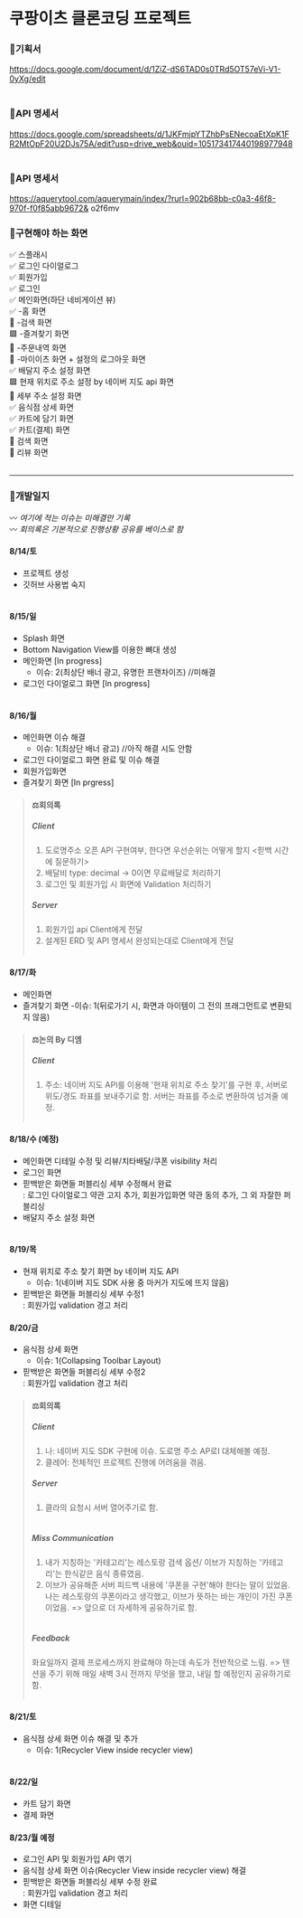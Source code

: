 # 쿠팡이츠 클론코딩 프로젝트

### 🎇기획서
https://docs.google.com/document/d/1ZiZ-dS6TAD0s0TRd5OT57eVi-V1-0yXg/edit <br/><br/>

### 🔆API 명세서
https://docs.google.com/spreadsheets/d/1JKFmjpYTZhbPsENecoaEtXpK1FR2MtOpF20U2DJs75A/edit?usp=drive_web&ouid=105173417440198977948 <br/><br/>

### 🔱API 명세서
https://aquerytool.com/aquerymain/index/?rurl=902b68bb-c0a3-46f8-970f-f0f85abb9672& 
o2f6mv

### 🚩구현해야 하는 화면
✅ 스플래시<br/>
✅ 로그인 다이얼로그<br/>
✅ 회원가입<br/>
✅ 로그인<br/>
✅ 메인화면(하단 네비게이션 뷰)<br/>
✅ -홈 화면<br/>
🔳 -검색 화면<br/>
🟩 -즐겨찾기 화면<br/>
🔳 -주문내역 화면<br/>
🔳 -마이이츠 화면 + 설정의 로그아웃 화면<br/>
✅ 배달지 주소 설정 화면<br/>
🟩 현재 위치로 주소 설정 by 네이버 지도 api 화면<br/>
🔳 세부 주소 설정 화면<br/>
✅ 음식점 상세 화면<br/>
✅ 카트에 담기 화면<br/>
✅ 카트(결제) 화면<br/>
🔳 검색 화면<br/>
🔳 리뷰 화면<br/><br/>

----

### 💫개발일지<br/>
〰 _여기에 적는 이슈는 미해결만 기록_ <br/>
〰 _회의록은 기본적으로 진행상황 공유를 베이스로 함_

#### 8/14/토
- 프로젝트 생성
- 깃허브 사용법 숙지<br/><br/>

#### 8/15/일
- Splash 화면
- Bottom Navigation View를 이용한 뼈대 생성
- 메인화면 [In progress]
    - 이슈: 2(최상단 배너 광고, 유명한 프랜차이즈) //미해결
- 로그인 다이얼로그 화면 [In progress]<br/><br/>

#### 8/16/월
- 메인화면 이슈 해결
    - 이슈: 1(최상단 배너 광고)  //아직 해결 시도 안함
- 로그인 다이얼로그 화면 완료 및 이슈 해결
- 회원가입화면
- 즐겨찾기 화면 [In prgress]<br/>

> #### ⚖회의록
> ##### _Client_
> 1. 도로명주소 오픈 API 구현여부, 한다면 우선순위는 어떻게 할지 <핃백 시간에 질문하기>
> 2. 배달비 type: decimal -> 0이면 무료배달로 처리하기
> 3. 로그인 및 회원가입 시 화면에 Validation 처리하기
> ##### _Server_
> 1. 회원가입 api Client에게 전달
> 2. 설계된 ERD 및 API 명세서 완성되는대로 Client에게 전달<br/><br/>

#### 8/17/화
- 메인화면
- 즐겨찾기 화면
    -이슈: 1(뒤로가기 시, 화면과 아이템이 그 전의 프래그먼트로 변환되지 않음)<br/>
    
> #### ⚖논의 By 디엠
> ##### _Client_
> 1. 주소: 네이버 지도 API를 이용해 '현재 위치로 주소 찾기'를 구현 후, 서버로 위도/경도 좌표를 보내주기로 함. 
>          서버는 좌표를 주소로 변환하여 넘겨줄 예정.<br/><br/>

#### 8/18/수 (예정)
- 메인화면 디테일 수정 및 리뷰/치타배달/쿠폰 visibility 처리
- 로그인 화면
- 핃백받은 화면들 퍼블리싱 세부 수정해서 완료<br/>
    : 로그인 다이얼로그 약관 고지 추가, 회원가입화면 약관 동의 추가, 그 외 자잘한 퍼블리싱
- 배달지 주소 설정 화면<br/><br/>

#### 8/19/목 
- 현재 위치로 주소 찾기 화면 by 네이버 지도 API
    - 이슈: 1(네이버 지도 SDK 사용 중 마커가 지도에 뜨지 않음)
- 핃백받은 화면들 퍼블리싱 세부 수정1 <br/>
    : 회원가입 validation 경고 처리
    
#### 8/20/금
- 음식점 상세 화면
    - 이슈: 1(Collapsing Toolbar Layout)
- 핃백받은 화면들 퍼블리싱 세부 수정2 <br/>
    : 회원가입 validation 경고 처리

> #### ⚖회의록
> ##### _Client_
> 1. 나: 네이버 지도 SDK 구현에 이슈. 도로명 주소 AP로I 대체해볼 예정. 
> 2. 클레어: 전체적인 프로젝트 진행에 어려움을 겪음. 
> ##### _Server_
> 1. 클라의 요청시 서버 열어주기로 함.<br/><br/>
> ##### _Miss Communication_
> 1. 내가 지칭하는 '카테고리'는 레스토랑 검색 옵션/ 이브가 지칭하는 '카테고리'는 한식같은 음식 종류였음.
> 2. 이브가 공유해준 서버 피드백 내용에 '쿠폰을 구현'해야 한다는 말이 있었음. 나는 레스토랑의 쿠폰이라고 생각했고, 이브가 뜻하는 바는 개인이 가진 쿠폰이었음.
> => 앞으로 더 자세하게 공유하기로 함. <br/><br/>
> ##### _Feedback_
> 화요일까지 결제 프로세스까지 완료해야 하는데 속도가 전반적으로 느림. 
> => 텐션을 주기 위해 매일 새벽 3시 전까지 무엇을 했고, 내일 할 예정인지 공유하기로 함.<br/><br/>

#### 8/21/토
- 음식점 상세 화면 이슈 해결 및 추가
    - 이슈: 1(Recycler View inside recycler view) <br/><br/>

#### 8/22/일
- 카트 담기 화면
- 결제 화면

#### 8/23/월 예정
- 로그인 API 및 회원가입 API 엮기
- 음식점 상세 화면 이슈(Recycler View inside recycler view) 해결
- 핃백받은 화면들 퍼블리싱 세부 수정 완료 <br/>
    : 회원가입 validation 경고 처리
- 화면 디테일 
